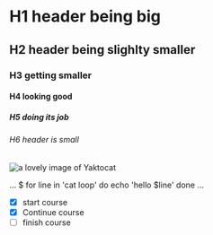 # H1 header being big
## H2 header being slighlty smaller
###  H3 getting smaller
#### H4 looking good
##### H5 doing its job
###### H6 header is small

![a lovely image of Yaktocat](https://octodex.github.com/images/yaktocat.png)

...
$ for line in 'cat loop'
  do 
    echo 'hello $line'
  done
...

- [x] start course
- [x] Continue course
- [ ] finish course
